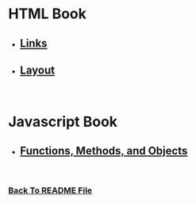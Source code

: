 #  HTML Book
* ## [Links](https://raghadmustafa96.github.io/reading-notes/README-4a)
* ## [Layout](https://raghadmustafa96.github.io/reading-notes/README-4b)

<br>

#  Javascript Book
* ## [Functions, Methods, and Objects](https://raghadmustafa96.github.io/reading-notes/README-4c)


<br>


### [Back To README File](https://raghadmustafa96.github.io/reading-notes/README201)